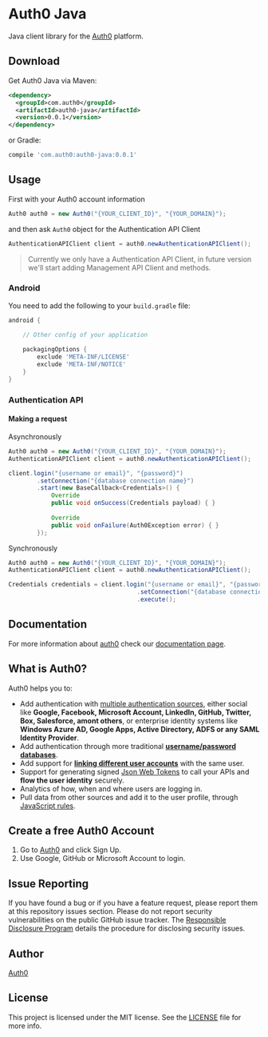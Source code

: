 # Auth0 Java

Java client library for the [Auth0](https://auth0.com) platform.

## Download

Get Auth0 Java via Maven:

```xml
<dependency>
  <groupId>com.auth0</groupId>
  <artifactId>auth0-java</artifactId>
  <version>0.0.1</version>
</dependency>
```

or Gradle:

```gradle
compile 'com.auth0:auth0-java:0.0.1'
```

## Usage

First with your Auth0 account information

```java
Auth0 auth0 = new Auth0("{YOUR_CLIENT_ID}", "{YOUR_DOMAIN}");
```

and then ask `Auth0` object for the Authentication API Client

```java
AuthenticationAPIClient client = auth0.newAuthenticationAPIClient();
```

> Currently we only have a Authentication API Client, in future version we'll start adding Management API Client and methods.

### Android

You need to add the following to your `build.gradle` file:

``` gradle
android {

    // Other config of your application
    
    packagingOptions {
        exclude 'META-INF/LICENSE'
        exclude 'META-INF/NOTICE'
    }
}
```

### Authentication API

#### Making a request

Asynchronously

```java
Auth0 auth0 = new Auth0("{YOUR_CLIENT_ID}", "{YOUR_DOMAIN}");
AuthenticationAPIClient client = auth0.newAuthenticationAPIClient();

client.login("{username or email}", "{password}")
        .setConnection("{database connection name}")
        .start(new BaseCallback<Credentials>() {
            Override
            public void onSuccess(Credentials payload) { }
        
            Override
            public void onFailure(Auth0Exception error) { }
        });
```

Synchronously

```java
Auth0 auth0 = new Auth0("{YOUR_CLIENT_ID}", "{YOUR_DOMAIN}");
AuthenticationAPIClient client = auth0.newAuthenticationAPIClient();

Credentials credentials = client.login("{username or email}", "{password}")
                                    .setConnection("{database connection name}")
                                    .execute();
```

## Documentation

For more information about [auth0](http://auth0.com) check our [documentation page](http://docs.auth0.com/).

## What is Auth0?

Auth0 helps you to:

* Add authentication with [multiple authentication sources](https://docs.auth0.com/identityproviders), either social like **Google, Facebook, Microsoft Account, LinkedIn, GitHub, Twitter, Box, Salesforce, amont others**, or enterprise identity systems like **Windows Azure AD, Google Apps, Active Directory, ADFS or any SAML Identity Provider**.
* Add authentication through more traditional **[username/password databases](https://docs.auth0.com/mysql-connection-tutorial)**.
* Add support for **[linking different user accounts](https://docs.auth0.com/link-accounts)** with the same user.
* Support for generating signed [Json Web Tokens](https://docs.auth0.com/jwt) to call your APIs and **flow the user identity** securely.
* Analytics of how, when and where users are logging in.
* Pull data from other sources and add it to the user profile, through [JavaScript rules](https://docs.auth0.com/rules).

## Create a free Auth0 Account

1. Go to [Auth0](https://auth0.com) and click Sign Up.
2. Use Google, GitHub or Microsoft Account to login.

## Issue Reporting

If you have found a bug or if you have a feature request, please report them at this repository issues section. Please do not report security vulnerabilities on the public GitHub issue tracker. The [Responsible Disclosure Program](https://auth0.com/whitehat) details the procedure for disclosing security issues.

## Author

[Auth0](auth0.com)

## License

This project is licensed under the MIT license. See the [LICENSE](LICENSE) file for more info.